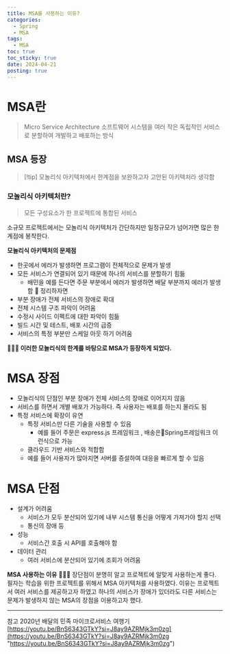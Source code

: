 ```yaml
---
title: MSA를 사용하는 이유?
categories:
  - Spring
  - MSA
tags:
  - MSA
toc: true
toc_sticky: true
date: 2024-04-21
posting: true
---
```

# MSA란
> Micro Service Architecture
> 소프트웨어 시스템을 여러 작은 독립적인 서비스로 분할하여 개발하고 배포하는 방식

## MSA 등장
> [!tip] 모놀리식 아키텍처에서 한계점을 보완하고자 고안된 아키텍처라 생각함

### 모놀리식 아키텍처란? 
> 모든 구성요소가 한 프로젝트에 통합된 서비스

소규모 프로젝트에서는 모놀리식 아키텍처가 간단하지만 일정규모가 넘어가면 많은 한계점에 봉착한다. 

**모놀리식 아키텍처의 문제점**
- 한곳에서 에러가 발생하면 프로그램이 전체적으로 문제가 발생
- 모든 서비스가 연결되어 있기 때문에 하나의 서비스를 분할하기 힘듦
	- 배민을 예를 든다면 주문 부분에서 에러가 발생하면 배달 부분까지 에러가 발생함
🤔 정리하자면
- 부분 장애가 전체 서비스의 장애로 확대
- 전체 시스템 구조 파악이 어려움
- 수정시 사이드 이펙트에 대한 파악이 힘듦
- 빌드 시간 및 테스트, 배포 시간의 급증
- 서비스의 특정 부분만 스케일 아웃 하기 어려움

**🧑🏻‍💻 이러한 모놀리식의 한계를 바탕으로 MSA가 등장하게 되었다.** 


# MSA 장점
- 모놀리식의 단점인 부분 장애가 전체 서비스의 장애로 이어지지 않음 
- 서비스를 하면서 개별 배포가 가능하다. 즉 사용자는 배포를 하는지 몰라도 됨
- 특정 서비스에 확장이 유연
	- 특정 서비스만 다른 기술을 사용할 수 있음
		- 예를 들어 주문은 express.js 프레임워크 , 배송은Spring프레임워크 이런식으로 가능
	- 클라우드 기반 서비스와 적합함 
	- 예를 들어 사용자가 많아지면 서버를 증설하여 대응을 빠르게 할 수 있음

# MSA 단점
- 설계가 어려움
	- 서비스가 모두 분산되어 있기에 내부 시스템 통신을 어떻게 가져가야 할지 선택
	- 통신의 장애 등
- 성능 
	- 서비스간 호출 시 API를 호출해야 함
- 데이터 관리 
	- 여러 서비스에 분산되어 있기에 조회가 어려움 

**MSA 사용하는 이유**
🧑🏻‍💻 장단점이 분명히 알고 프로젝트에 알맞게 사용하는게 좋다. 필자는 학습을 위한 프로젝트를 위해서 MSA 아키텍처를 사용하였다. 이유는 프로젝트서 여러 서비스를 제공하고자 하였고 하나의 서비스가 장애가 있더라도 다른 서비스는 문제가 발생하지 않는 MSA의 장점을 이용하고자 했다. 

---
참고
2020년 배달의 민족 마이크로서비스 여행기 [https://youtu.be/BnS6343GTkY?si=J8ay9AZRMjk3m0zg](https://youtu.be/BnS6343GTkY?si=J8ay9AZRMjk3m0zg "https://youtu.be/BnS6343GTkY?si=J8ay9AZRMjk3m0zg")
